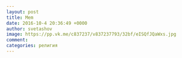 ```yaml
--- 
layout: post 
title: Mem 
date: 2016-10-4 20:36:49 +0000 
author: svetashov 
image: https://pp.vk.me/c837237/v837237793/32bf/eISQfJQaWxs.jpg
comment: 
categories: религия
---
```

